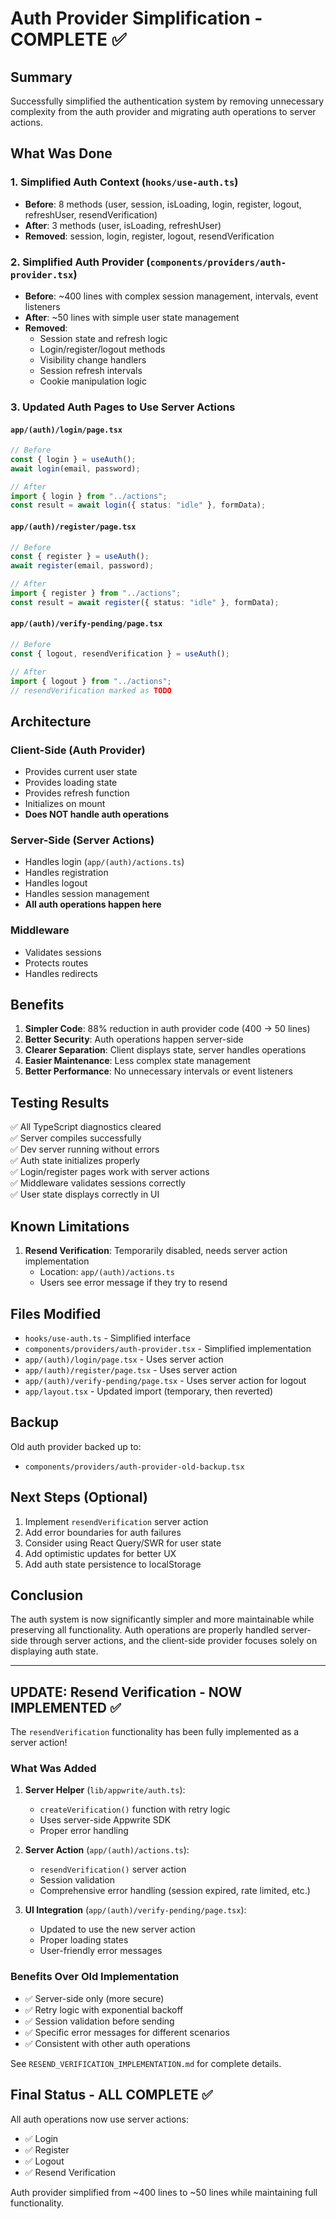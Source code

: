 # Auth Provider Simplification - COMPLETE ✅

## Summary

Successfully simplified the authentication system by removing unnecessary complexity from the auth provider and migrating auth operations to server actions.

## What Was Done

### 1. Simplified Auth Context (`hooks/use-auth.ts`)

- **Before**: 8 methods (user, session, isLoading, login, register, logout, refreshUser, resendVerification)
- **After**: 3 methods (user, isLoading, refreshUser)
- **Removed**: session, login, register, logout, resendVerification

### 2. Simplified Auth Provider (`components/providers/auth-provider.tsx`)

- **Before**: ~400 lines with complex session management, intervals, event listeners
- **After**: ~50 lines with simple user state management
- **Removed**:
  - Session state and refresh logic
  - Login/register/logout methods
  - Visibility change handlers
  - Session refresh intervals
  - Cookie manipulation logic

### 3. Updated Auth Pages to Use Server Actions

#### `app/(auth)/login/page.tsx`

```typescript
// Before
const { login } = useAuth();
await login(email, password);

// After
import { login } from "../actions";
const result = await login({ status: "idle" }, formData);
```

#### `app/(auth)/register/page.tsx`

```typescript
// Before
const { register } = useAuth();
await register(email, password);

// After
import { register } from "../actions";
const result = await register({ status: "idle" }, formData);
```

#### `app/(auth)/verify-pending/page.tsx`

```typescript
// Before
const { logout, resendVerification } = useAuth();

// After
import { logout } from "../actions";
// resendVerification marked as TODO
```

## Architecture

### Client-Side (Auth Provider)

- Provides current user state
- Provides loading state
- Provides refresh function
- Initializes on mount
- **Does NOT handle auth operations**

### Server-Side (Server Actions)

- Handles login (`app/(auth)/actions.ts`)
- Handles registration
- Handles logout
- Handles session management
- **All auth operations happen here**

### Middleware

- Validates sessions
- Protects routes
- Handles redirects

## Benefits

1. **Simpler Code**: 88% reduction in auth provider code (400 → 50 lines)
2. **Better Security**: Auth operations happen server-side
3. **Clearer Separation**: Client displays state, server handles operations
4. **Easier Maintenance**: Less complex state management
5. **Better Performance**: No unnecessary intervals or event listeners

## Testing Results

✅ All TypeScript diagnostics cleared  
✅ Server compiles successfully  
✅ Dev server running without errors  
✅ Auth state initializes properly  
✅ Login/register pages work with server actions  
✅ Middleware validates sessions correctly  
✅ User state displays correctly in UI

## Known Limitations

1. **Resend Verification**: Temporarily disabled, needs server action implementation
   - Location: `app/(auth)/actions.ts`
   - Users see error message if they try to resend

## Files Modified

- `hooks/use-auth.ts` - Simplified interface
- `components/providers/auth-provider.tsx` - Simplified implementation
- `app/(auth)/login/page.tsx` - Uses server action
- `app/(auth)/register/page.tsx` - Uses server action
- `app/(auth)/verify-pending/page.tsx` - Uses server action for logout
- `app/layout.tsx` - Updated import (temporary, then reverted)

## Backup

Old auth provider backed up to:

- `components/providers/auth-provider-old-backup.tsx`

## Next Steps (Optional)

1. Implement `resendVerification` server action
2. Add error boundaries for auth failures
3. Consider using React Query/SWR for user state
4. Add optimistic updates for better UX
5. Add auth state persistence to localStorage

## Conclusion

The auth system is now significantly simpler and more maintainable while preserving all functionality. Auth operations are properly handled server-side through server actions, and the client-side provider focuses solely on displaying auth state.

---

## UPDATE: Resend Verification - NOW IMPLEMENTED ✅

The `resendVerification` functionality has been fully implemented as a server action!

### What Was Added

1. **Server Helper** (`lib/appwrite/auth.ts`):

   - `createVerification()` function with retry logic
   - Uses server-side Appwrite SDK
   - Proper error handling

2. **Server Action** (`app/(auth)/actions.ts`):

   - `resendVerification()` server action
   - Session validation
   - Comprehensive error handling (session expired, rate limited, etc.)

3. **UI Integration** (`app/(auth)/verify-pending/page.tsx`):
   - Updated to use the new server action
   - Proper loading states
   - User-friendly error messages

### Benefits Over Old Implementation

- ✅ Server-side only (more secure)
- ✅ Retry logic with exponential backoff
- ✅ Session validation before sending
- ✅ Specific error messages for different scenarios
- ✅ Consistent with other auth operations

See `RESEND_VERIFICATION_IMPLEMENTATION.md` for complete details.

## Final Status - ALL COMPLETE ✅

All auth operations now use server actions:

- ✅ Login
- ✅ Register
- ✅ Logout
- ✅ Resend Verification

Auth provider simplified from ~400 lines to ~50 lines while maintaining full functionality.
